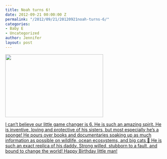 ```yaml
---
title: Noah turns 6!
date: 2012-09-21 00:00:00 Z
permalink: "/2012/09/21/20120921noah-turns-6/"
categories:
- Baby E
- Uncategorized
author: Jennifer
layout: post
---
```


<a rel="attachment wp-att-1815" href="http://static.squarespace.com/static/50db6bb3e4b015296cd43789/50dfa5b1e4b0dc6320e0b5ea/50dfa5f0e4b0dc6320e0bd61/1356834288773/?format=original"><img title="OLYMPUS DIGITAL CAMERA" height="200" alt="" width="310" class="alignnone size-thumbnail wp-image-1815" src="http://static.squarespace.com/static/50db6bb3e4b015296cd43789/50dfa5b1e4b0dc6320e0b5ea/50dfa5b4e4b0dc6320e0b975/1351628432000/?format=original" /></a>

[I can&#8217;t believe our little game changer is 6. He is such an amazing spirit. He is inventive, loving and protective of his sisters, but most especially he&#8217;s a sponge! He pours over books and documentaries soaking up as much information as possible on wildlife, ocean ecosystems, and big cats 🙂 He is such an exact replica of his daddy. Strong willed, stubborn to a fault, and bound to change the world! Happy Birthday little man!](http://www.flickr.com/photos/jenniferandJennifers_photos/sets/72157631891685351/)
